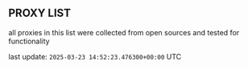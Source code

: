 ## PROXY LIST

all proxies in this list were collected from open sources and tested for functionality

last update: `2025-03-23 14:52:23.476300+00:00` UTC